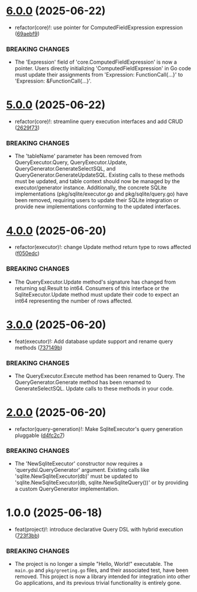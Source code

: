 # [6.0.0](https://github.com/asaidimu/querydsl/compare/v5.0.0...v6.0.0) (2025-06-22)


* refactor(core)!: use pointer for ComputedFieldExpression expression ([69aebf9](https://github.com/asaidimu/querydsl/commit/69aebf93a0d1492fa3263d08473f3244f63bd469))


### BREAKING CHANGES

* The 'Expression' field of 'core.ComputedFieldExpression' is now a pointer. Users directly initializing 'ComputedFieldExpression' in Go code must update their assignments from 'Expression: FunctionCall{...}' to 'Expression: &FunctionCall{...}'.

# [5.0.0](https://github.com/asaidimu/querydsl/compare/v4.0.0...v5.0.0) (2025-06-22)


* refactor(core)!: streamline query execution interfaces and add CRUD ([2629f73](https://github.com/asaidimu/querydsl/commit/2629f73d750d0854d0b7fe1afa9e97570842ef4f))


### BREAKING CHANGES

* The 'tableName' parameter has been removed from QueryExecutor.Query, QueryExecutor.Update, QueryGenerator.GenerateSelectSQL, and QueryGenerator.GenerateUpdateSQL. Existing calls to these methods must be updated, and table context should now be managed by the executor/generator instance.
Additionally, the concrete SQLite implementations (pkg/sqlite/executor.go and pkg/sqlite/query.go) have been removed, requiring users to update their SQLite integration or provide new implementations conforming to the updated interfaces.

# [4.0.0](https://github.com/asaidimu/querydsl/compare/v3.0.0...v4.0.0) (2025-06-20)


* refactor(executor)!: change Update method return type to rows affected ([f050edc](https://github.com/asaidimu/querydsl/commit/f050edc24220a8e7dfdcbc6fef0b559409bb05f3))


### BREAKING CHANGES

* The QueryExecutor.Update method's signature has changed
from returning sql.Result to int64. Consumers of this interface or the
SqliteExecutor.Update method must update their code to expect an int64
representing the number of rows affected.

# [3.0.0](https://github.com/asaidimu/querydsl/compare/v2.0.0...v3.0.0) (2025-06-20)


* feat(executor)!: Add database update support and rename query methods ([737149b](https://github.com/asaidimu/querydsl/commit/737149b688b98e67c04f49178aa16467847ea5e4))


### BREAKING CHANGES

* The QueryExecutor.Execute method has been renamed to Query.
The QueryGenerator.Generate method has been renamed to GenerateSelectSQL.
Update calls to these methods in your code.

# [2.0.0](https://github.com/asaidimu/querydsl/compare/v1.0.0...v2.0.0) (2025-06-20)


* refactor(query-generation)!: Make SqliteExecutor's query generation pluggable ([d4fc2c7](https://github.com/asaidimu/querydsl/commit/d4fc2c7fa41c343a7b0684ddfe431edce91f6811))


### BREAKING CHANGES

* The 'NewSqliteExecutor' constructor now requires a
'querydsl.QueryGenerator' argument. Existing calls like
'sqlite.NewSqliteExecutor(db)' must be updated to
'sqlite.NewSqliteExecutor(db, sqlite.NewSqliteQuery())' or by providing a
custom QueryGenerator implementation.

# 1.0.0 (2025-06-18)


* feat(project)!: introduce declarative Query DSL with hybrid execution ([723f3bb](https://github.com/asaidimu/querydsl/commit/723f3bb506837a0fe0d3b8093c43066952441e7d))


### BREAKING CHANGES

* The project is no longer a simple "Hello, World!" executable. The `main.go` and `pkg/greeting.go` files, and their associated test, have been removed. This project is now a library intended for integration into other Go applications, and its previous trivial functionality is entirely gone.
